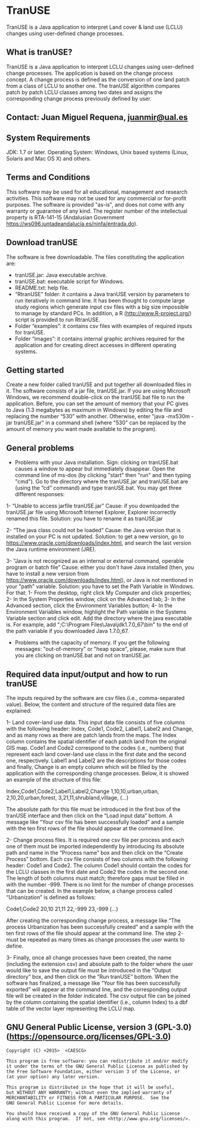 # TranUSE
TranUSE is a Java application to interpret Land cover & land use (LCLU) changes using user-defined change processes.

What is tranUSE?
----------------
TranUSE is a Java application to interpret LCLU changes using user-defined change processes. The application is based on the change process concept. A change process is defined as the conversion of one land patch from a class of LCLU to another one. The tranUSE algorithm compares patch by patch LCLU classes among two dates and assigns the corresponding change process previously defined by user.


Contact: Juan Miguel Requena, juanmir@ual.es
-------


System Requirements
-------------------
JDK: 1.7 or later.
Operating System: Windows, Unix based systems (Linux, Solaris and Mac OS X) and others.


Terms and Conditions
--------------------
This software may be used for all educational, management and research activities.  This software may not be used for any commercial or for-profit purposes.
The software is provided "as-is", and does not come with any warranty or guarantee of any kind. The register number of the intellectual property is RTA-141-15
(Andalusian Government https://ws096.juntadeandalucia.es/ninfa/entrada.do).


Download tranUSE
----------------
The software is free downloadable. The files constituting the application are:

- tranUSE.jar: Java executable archive.
- tranUSE.bat: executable script for Windows.
- README.txt: help file.
- “RtranUSE” folder: it contains a Java tranUSE version by parameters to run iteratively in command line. It has been thought to compute large study regions which generate input csv files
  with a big size impossible to manage by standard PCs. In addition, a R (http://www.R-project.org/) script is provided to run RtranUSE.
- Folder “examples”: it contains csv files with examples of required inputs for tranUSE.
- Folder “images”: it contains internal graphic archives required for the application and for creating direct accesses in different operating systems.


Getting started
---------------
Create a new folder called tranUSE and put together all downloaded files in it.
The software consists of a jar file, tranUSE.jar. 
If you are using Microsoft Windows, we recommend double-click on the tranUSE.bat file to run the application. Before, you can set the amount of memory that your PC gives to Java
(1.3 megabytes as maximum in Windows) by editing the file and replacing the number “530” with another. Otherwise, enter "java -mx530m -jar tranUSE.jar" in a command shell
(where "530" can be replaced by the amount of memory you want made available to the program).


General problems
----------------
- Problems with your Java installation.
Sign: clicking on tranUSE.bat causes a window to appear but immediately disappear.
Open the command line of ms-dos (by clicking "start" then "run" and then typing "cmd"). Go to the directory where the tranUSE.jar and tranUSE.bat are (using the “cd” command) and
type tranUSE.bat. You may get three different responses:

1- “Unable to access jarfile tranUSE.jar”
Cause: if you downloaded the tranUSE.jar file using Microsoft Internet Explorer, Explorer incorrectly renamed this file. 
Solution: you have to rename it as tranUSE.jar

2- “The java class could not be loaded”
Cause: the Java version that is installed on your PC is not updated.
Solution: to get a new version, go to https://www.oracle.com/downloads/index.html, and search the last version the Java runtime environment (JRE).

3- “Java is not recognized as an internal or external command, operable program or batch file”
Cause: either you don't have Java installed (then, you have to install a new version from https://www.oracle.com/downloads/index.html), or Java is not mentioned in your "path" variable.
Solution: you have to set the Path Variable in Windows. For that: 1- From the desktop, right click My Computer and click properties; 2- In the System Properties window, click on the
Advanced tab; 3- In the Advanced section, click the Environment Variables button; 4- In the Environment Variables window, highlight the Path variable in the Systems Variable section and
click edit.  Add the directory where the java executable is. For example, add ";C:\Program Files\Java\jdk1.7.0_67\bin" to the end of the path variable if you downloaded Java 1.7.0_67.

- Problems with the capacity of memory. If you get the following messages: "out-of-memory" or "heap space", please, make sure that you are clicking on tranUSE.bat and not on tranUSE.jar.


Required data input/output and how to run tranUSE
-------------------------------------------------
The inputs required by the software are csv files (i.e., comma-separated value). Below, the content and structure of the required data files are explained:

1- Land cover-land use data. This input data file consists of five columns with the following header: Index, Code1, Code2, Label1, Label2 and Change, and as many rows as there are patch
lands from the maps. The Index column contains the spatial identifier of each patch land from the original GIS map. Code1 and Code2 correspond to the codes (i.e., numbers) that represent
each land cover-land use class in the first date and the second one, respectively. Label1 and Label2 are the descriptions for those codes and finally, Change is an empty column which will
be filled by the application with the corresponding change processes. Below, it is showed an example of the structure of this file:

Index,Code1,Code2,Label1,Label2,Change
1,10,10,urban,urban,
2,10,20,urban,forest,
3,21,11,shrubland,village,
(...)

The absolute path for this file must be introduced in the first box of the tranUSE interface and then click on the “Load input data” bottom. A message like “Your csv file has been
successfully loaded” and a sample with the ten first rows of the file should appear at the command line.

2- Change process files. It is required one csv file per process and each one of them must be imported independently by introducing its absolute path and name in the “Process name” box
and then click on the “Create Process” bottom. Each csv file consists of two columns with the following header: Code1 and Code2. The column Code1 should contain the codes for the LCLU
classes in the first date and Code2 the codes in the second one. The length of both columns must match; therefore gaps must be filled in with the number -999. There is no limit for the
number of change processes that can be created. In the example below, a change process called “Urbanization” is defined as follows:

Code1,Code2
20,10
21,11
22,-999
23,-999
(…)

After creating the corresponding change process, a message like “The process Urbanization has been successfully created” and a sample with the ten first rows of the file should appear at
the command line. The step 2- must be repeated as many times as change processes the user wants to define.

3- Finally, once all change processes have been created, the name (including the extension csv) and absolute path to the folder where the user would like to save the output file must be introduced in the “Output directory” box, and then click on the “Run tranUSE” bottom. When the software has finalized, a message like “Your file has been successfully exported” will
appear at the command line, and the corresponding output file will be created in the folder indicated. The csv output file can be joined by the column containing the spatial identifier (i.e., column Index) to a dbf table of the vector layer representing the LCLU map.


GNU General Public License, version 3 (GPL-3.0) (https://opensource.org/licenses/GPL-3.0)
-----------------------------------------------

    Copyright (C) <2015>  <CAESCG>

    This program is free software: you can redistribute it and/or modify
    it under the terms of the GNU General Public License as published by
    the Free Software Foundation, either version 3 of the License, or
    (at your option) any later version.

    This program is distributed in the hope that it will be useful,
    but WITHOUT ANY WARRANTY; without even the implied warranty of
    MERCHANTABILITY or FITNESS FOR A PARTICULAR PURPOSE.  See the
    GNU General Public License for more details.

    You should have received a copy of the GNU General Public License
    along with this program.  If not, see <http://www.gnu.org/licenses/>.
